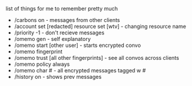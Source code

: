 list of things for me to remember pretty much
- /carbons on - messages from other clients
- /account set [redacted] resource set [wtv] - changing resource name
- /priority -1 - don't recieve messages
- /omemo gen - self explanatory
- /omemo start [other user] - starts encrypted convo
- /omemo fingerprint
- /omemo trust [all other fingerprints] - see all convos across clients
- /omemo policy always
- /omemo char # - all encrypted messages tagged w #
- /history on - shows prev messages
